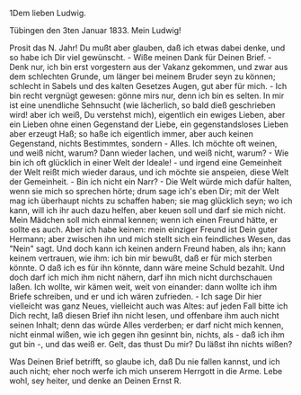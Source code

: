 1Dem lieben Ludwig.

 Tübingen den 3ten Januar 1833.
Mein Ludwig!

Prosit das N. Jahr! Du mußt aber glauben, daß ich etwas dabei denke, und so habe ich Dir viel gewünscht. - Wiße meinen Dank für Deinen Brief. - Denk nur, ich bin erst vorgestern aus der Vakanz gekommen, und zwar aus dem schlechten Grunde, um länger bei meinem Bruder seyn zu können; schlecht in Sabels und des kalten Gesetzes Augen, gut aber für mich. - Ich bin recht vergnügt gewesen: gönne mirs nur, denn ich bin es selten. In mir ist eine unendliche Sehnsucht (wie lächerlich, so bald dieß geschrieben wird! aber ich weiß, Du verstehst mich), eigentlich ein ewiges Lieben, aber ein Lieben ohne einen Gegenstand der Liebe, ein gegenstandsloses Lieben aber erzeugt Haß; so haße ich eigentlich immer, aber auch keinen Gegenstand, nichts Bestimmtes, sondern - Alles. Ich möchte oft weinen, und weiß nicht, warum? Dann wieder lachen, und weiß nicht, warum? - Wie bin ich oft glücklich in einer Welt der Ideale! - und irgend eine Gemeinheit der Welt reißt mich wieder daraus, und ich möchte sie anspeien, diese Welt der Gemeinheit. - Bin ich nicht ein Narr? - Die Welt würde mich dafür halten, wenn sie mich so sprechen hörte; drum sage ich's eben Dir; mit der Welt mag ich überhaupt nichts zu schaffen haben; sie mag glücklich seyn; wo ich kann, will ich ihr auch dazu helfen, aber keuen soll und darf sie mich nicht. Mein Mädchen soll mich einmal kennen; wenn ich einen Freund hätte, er sollte es auch. Aber ich habe keinen: mein einziger Freund ist Dein guter Hermann; aber zwischen ihn und mich stellt sich ein feindliches Wesen, das "Nein" sagt. Und doch kann ich keinen andern Freund haben, als ihn; kann keinem vertrauen, wie ihm: ich bin mir bewußt, daß er für mich sterben könnte. O daß ich es für ihn könnte, dann wäre meine Schuld bezahlt. Und doch darf ich mich ihm nicht nähern, darf ihn mich nicht durchschauen laßen. Ich wollte, wir kämen weit, weit von einander: dann wollte ich ihm Briefe schreiben, und er und ich wären zufrieden. - Ich sage Dir hier vielleicht was ganz Neues, vielleicht auch was Altes: auf jeden Fall bitte ich Dich recht, laß diesen Brief ihn nicht lesen, und offenbare ihm auch nicht seinen Inhalt; denn das würde Alles verderben; er darf nicht mich kennen, nicht einmal wißen, wie ich gegen ihn gesinnt bin, nichts, als - daß ich ihm gut bin -, und das weiß er. Gelt, das thust Du mir? Du läßst ihn nichts wißen?

Was Deinen Brief betrifft, so glaube ich, daß Du nie fallen kannst, und ich auch nicht; eher noch werfe ich mich unserem Herrgott in die Arme. 
Lebe wohl, sey heiter, und denke an
 Deinen Ernst R.
